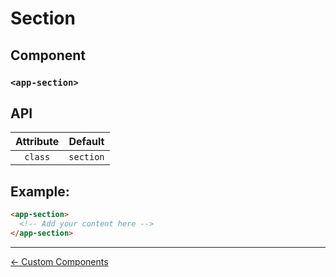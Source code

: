 # Section

## Component

### `<app-section>`

## API

| Attribute |  Default  |
| :-------: | :-------: |
|  `class`  | `section` |

## Example:

```html
<app-section>
  <!-- Add your content here -->
</app-section>
```

---

[← Custom Components](../README.md)
